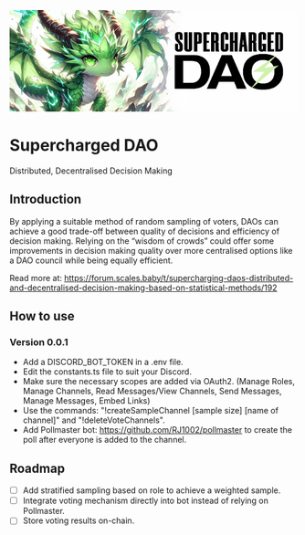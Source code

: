 ![alt text](/public/supercharged-dao-3.png)

# Supercharged DAO

Distributed, Decentralised Decision Making

## Introduction

By applying a suitable method of random sampling of voters, DAOs can achieve a good trade-off between quality of decisions and efficiency of decision making. Relying on the “wisdom of crowds” could offer some improvements in decision making quality over more centralised options like a DAO council while being equally efficient.

Read more at: https://forum.scales.baby/t/supercharging-daos-distributed-and-decentralised-decision-making-based-on-statistical-methods/192

## How to use

### Version 0.0.1

- Add a DISCORD_BOT_TOKEN in a .env file.
- Edit the constants.ts file to suit your Discord.
- Make sure the necessary scopes are added via OAuth2. (Manage Roles, Manage Channels, Read Messages/View Channels, Send Messages, Manage Messages, Embed Links)
- Use the commands: "!createSampleChannel [sample size] [name of channel]" and "!deleteVoteChannels".
- Add Pollmaster bot: https://github.com/RJ1002/pollmaster to create the poll after everyone is added to the channel.

## Roadmap

- [ ] Add stratified sampling based on role to achieve a weighted sample.
- [ ] Integrate voting mechanism directly into bot instead of relying on Pollmaster.
- [ ] Store voting results on-chain.
